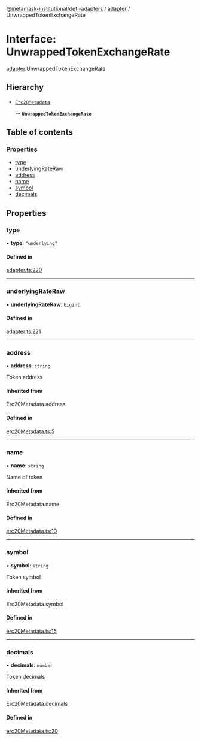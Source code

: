 [@metamask-institutional/defi-adapters](../README.md) / [adapter](../modules/adapter.md) / UnwrappedTokenExchangeRate

# Interface: UnwrappedTokenExchangeRate

[adapter](../modules/adapter.md).UnwrappedTokenExchangeRate

## Hierarchy

- [`Erc20Metadata`](../modules/erc20Metadata.md#erc20metadata)

  ↳ **`UnwrappedTokenExchangeRate`**

## Table of contents

### Properties

- [type](adapter.UnwrappedTokenExchangeRate.md#type)
- [underlyingRateRaw](adapter.UnwrappedTokenExchangeRate.md#underlyingrateraw)
- [address](adapter.UnwrappedTokenExchangeRate.md#address)
- [name](adapter.UnwrappedTokenExchangeRate.md#name)
- [symbol](adapter.UnwrappedTokenExchangeRate.md#symbol)
- [decimals](adapter.UnwrappedTokenExchangeRate.md#decimals)

## Properties

### type

• **type**: `"underlying"`

#### Defined in

[adapter.ts:220](https://github.com/consensys-vertical-apps/mmi-defi-adapters/blob/main/src/types/adapter.ts#L220)

---

### underlyingRateRaw

• **underlyingRateRaw**: `bigint`

#### Defined in

[adapter.ts:221](https://github.com/consensys-vertical-apps/mmi-defi-adapters/blob/main/src/types/adapter.ts#L221)

---

### address

• **address**: `string`

Token address

#### Inherited from

Erc20Metadata.address

#### Defined in

[erc20Metadata.ts:5](https://github.com/consensys-vertical-apps/mmi-defi-adapters/blob/main/src/types/erc20Metadata.ts#L5)

---

### name

• **name**: `string`

Name of token

#### Inherited from

Erc20Metadata.name

#### Defined in

[erc20Metadata.ts:10](https://github.com/consensys-vertical-apps/mmi-defi-adapters/blob/main/src/types/erc20Metadata.ts#L10)

---

### symbol

• **symbol**: `string`

Token symbol

#### Inherited from

Erc20Metadata.symbol

#### Defined in

[erc20Metadata.ts:15](https://github.com/consensys-vertical-apps/mmi-defi-adapters/blob/main/src/types/erc20Metadata.ts#L15)

---

### decimals

• **decimals**: `number`

Token decimals

#### Inherited from

Erc20Metadata.decimals

#### Defined in

[erc20Metadata.ts:20](https://github.com/consensys-vertical-apps/mmi-defi-adapters/blob/main/src/types/erc20Metadata.ts#L20)

